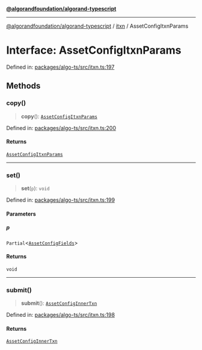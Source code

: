 [**@algorandfoundation/algorand-typescript**](../../../README.md)

***

[@algorandfoundation/algorand-typescript](../../../README.md) / [itxn](../README.md) / AssetConfigItxnParams

# Interface: AssetConfigItxnParams

Defined in: [packages/algo-ts/src/itxn.ts:197](https://github.com/algorandfoundation/puya-ts/blob/14c9827d80da81ff08b4923e997ba22be04aa0db/packages/algo-ts/src/itxn.ts#L197)

## Methods

### copy()

> **copy**(): [`AssetConfigItxnParams`](AssetConfigItxnParams.md)

Defined in: [packages/algo-ts/src/itxn.ts:200](https://github.com/algorandfoundation/puya-ts/blob/14c9827d80da81ff08b4923e997ba22be04aa0db/packages/algo-ts/src/itxn.ts#L200)

#### Returns

[`AssetConfigItxnParams`](AssetConfigItxnParams.md)

***

### set()

> **set**(`p`): `void`

Defined in: [packages/algo-ts/src/itxn.ts:199](https://github.com/algorandfoundation/puya-ts/blob/14c9827d80da81ff08b4923e997ba22be04aa0db/packages/algo-ts/src/itxn.ts#L199)

#### Parameters

##### p

`Partial`\<[`AssetConfigFields`](AssetConfigFields.md)\>

#### Returns

`void`

***

### submit()

> **submit**(): [`AssetConfigInnerTxn`](AssetConfigInnerTxn.md)

Defined in: [packages/algo-ts/src/itxn.ts:198](https://github.com/algorandfoundation/puya-ts/blob/14c9827d80da81ff08b4923e997ba22be04aa0db/packages/algo-ts/src/itxn.ts#L198)

#### Returns

[`AssetConfigInnerTxn`](AssetConfigInnerTxn.md)
